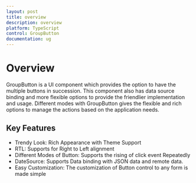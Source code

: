 ```yaml
---
layout: post
title: overview
description: overview
platform: TypeScript
control: GroupButton
documentation: ug
---
```


# Overview

GroupButton is a UI component which provides the option to have the multiple buttons in succession. This component also has data source binding and more flexible options to provide the friendlier implementation and usage. Different modes with GroupButton gives the flexible and rich options to manage the actions based on the application needs.

## Key Features

* Trendy Look: Rich Appearance with Theme Support
* RTL: Supports for Right to Left alignment
* Different Modes of Button: Supports the rising of click event Repeatedly
* DateSource: Supports Data binding with JSON data and remote data.
* Easy Customization: The customization of Button control to any form is made simple



